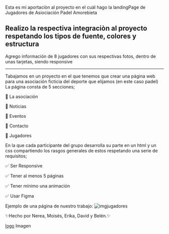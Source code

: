 Esta es mi aportaciòn al proyecto en el cuàl hago la landingPage de Jugadores de Asiociación Padel Amorebieta
## Realizo la respectiva integraciòn al proyecto respetando los tipos de fuente, colores y estructura 
Agrego información de 8 jugadores con sus respectivas fotos, dentro de unas tarjetas, siendo responsive 

---------------------------------

Tabajamos en un proyecto en el que tenemos que crear una página web para una asociación ficticia del deporte que elijamos (en este caso padel) 
La página consta de 5 secciones; 

👥 La asociación 

📝 Noticias

🎉 Eventos

📱 Contacto 

:camera_flash: Jugadores

En la que cada participante del grupo desarrolla su parte en un html y un css compartiendo los rasgos generales de estos respetando una serie de requisitos;

✅ Ser Responsive

✅ Tener al menos 5 páginas

✅ Tener mínimo una animación

✅ Usar Figma 

Ejemplo de una página de nuestro trabajo:
![imgjugadores](https://media.discordapp.net/attachments/1303640655347585024/1306957978544640072/vistaJugadores.png?ex=673bdab8&is=673a8938&hm=06e776af62a893a8861878799384cf496ed262146176ad39dec3ac2c02a9fc5e&=&format=webp&quality=lossless&width=1218&height=536)

✨Hecho por Nerea, Moisés, Erika, David y Belén.✨

[logo](img/logo-zpe.png)
Imagen
